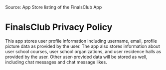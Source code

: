 Source: App Store listing of the FinalsClub App

# FinalsClub Privacy Policy

This app stores user profile information including username, email, profile picture data as provided by the user. The app also stores information about user school courses, user school organizations, and user residence halls as provided by the user. Other user-provided data will be stored as well, including chat messages and chat message likes.
